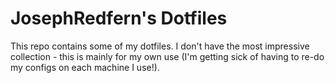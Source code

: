 JosephRedfern's Dotfiles
========

This repo contains some of my dotfiles. I don't have the most impressive collection - this is mainly for my own use (I'm getting sick of having to re-do my configs on each machine I use!).
